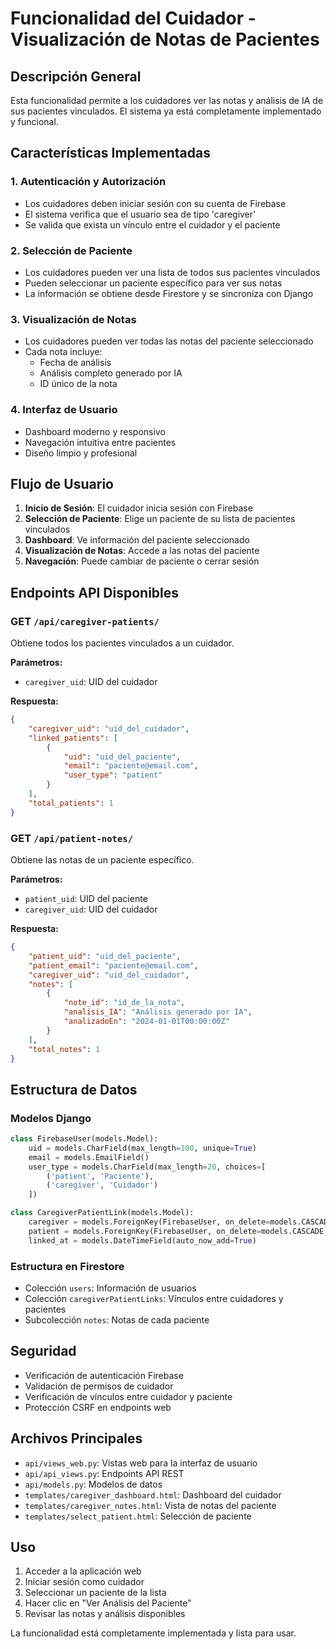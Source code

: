 # Funcionalidad del Cuidador - Visualización de Notas de Pacientes

## Descripción General

Esta funcionalidad permite a los cuidadores ver las notas y análisis de IA de sus pacientes vinculados. El sistema ya está completamente implementado y funcional.

## Características Implementadas

### 1. Autenticación y Autorización
- Los cuidadores deben iniciar sesión con su cuenta de Firebase
- El sistema verifica que el usuario sea de tipo 'caregiver'
- Se valida que exista un vínculo entre el cuidador y el paciente

### 2. Selección de Paciente
- Los cuidadores pueden ver una lista de todos sus pacientes vinculados
- Pueden seleccionar un paciente específico para ver sus notas
- La información se obtiene desde Firestore y se sincroniza con Django

### 3. Visualización de Notas
- Los cuidadores pueden ver todas las notas del paciente seleccionado
- Cada nota incluye:
  - Fecha de análisis
  - Análisis completo generado por IA
  - ID único de la nota

### 4. Interfaz de Usuario
- Dashboard moderno y responsivo
- Navegación intuitiva entre pacientes
- Diseño limpio y profesional

## Flujo de Usuario

1. **Inicio de Sesión**: El cuidador inicia sesión con Firebase
2. **Selección de Paciente**: Elige un paciente de su lista de pacientes vinculados
3. **Dashboard**: Ve información del paciente seleccionado
4. **Visualización de Notas**: Accede a las notas del paciente
5. **Navegación**: Puede cambiar de paciente o cerrar sesión

## Endpoints API Disponibles

### GET `/api/caregiver-patients/`
Obtiene todos los pacientes vinculados a un cuidador.

**Parámetros:**
- `caregiver_uid`: UID del cuidador

**Respuesta:**
```json
{
    "caregiver_uid": "uid_del_cuidador",
    "linked_patients": [
        {
            "uid": "uid_del_paciente",
            "email": "paciente@email.com",
            "user_type": "patient"
        }
    ],
    "total_patients": 1
}
```

### GET `/api/patient-notes/`
Obtiene las notas de un paciente específico.

**Parámetros:**
- `patient_uid`: UID del paciente
- `caregiver_uid`: UID del cuidador

**Respuesta:**
```json
{
    "patient_uid": "uid_del_paciente",
    "patient_email": "paciente@email.com",
    "caregiver_uid": "uid_del_cuidador",
    "notes": [
        {
            "note_id": "id_de_la_nota",
            "analisis_IA": "Análisis generado por IA",
            "analizadoEn": "2024-01-01T00:00:00Z"
        }
    ],
    "total_notes": 1
}
```

## Estructura de Datos

### Modelos Django
```python
class FirebaseUser(models.Model):
    uid = models.CharField(max_length=100, unique=True)
    email = models.EmailField()
    user_type = models.CharField(max_length=20, choices=[
        ('patient', 'Paciente'), 
        ('caregiver', 'Cuidador')
    ])

class CaregiverPatientLink(models.Model):
    caregiver = models.ForeignKey(FirebaseUser, on_delete=models.CASCADE, related_name='cuidados')
    patient = models.ForeignKey(FirebaseUser, on_delete=models.CASCADE, related_name='cuidadores')
    linked_at = models.DateTimeField(auto_now_add=True)
```

### Estructura en Firestore
- Colección `users`: Información de usuarios
- Colección `caregiverPatientLinks`: Vínculos entre cuidadores y pacientes
- Subcolección `notes`: Notas de cada paciente

## Seguridad

- Verificación de autenticación Firebase
- Validación de permisos de cuidador
- Verificación de vínculos entre cuidador y paciente
- Protección CSRF en endpoints web

## Archivos Principales

- `api/views_web.py`: Vistas web para la interfaz de usuario
- `api/api_views.py`: Endpoints API REST
- `api/models.py`: Modelos de datos
- `templates/caregiver_dashboard.html`: Dashboard del cuidador
- `templates/caregiver_notes.html`: Vista de notas del paciente
- `templates/select_patient.html`: Selección de paciente

## Uso

1. Acceder a la aplicación web
2. Iniciar sesión como cuidador
3. Seleccionar un paciente de la lista
4. Hacer clic en "Ver Análisis del Paciente"
5. Revisar las notas y análisis disponibles

La funcionalidad está completamente implementada y lista para usar.